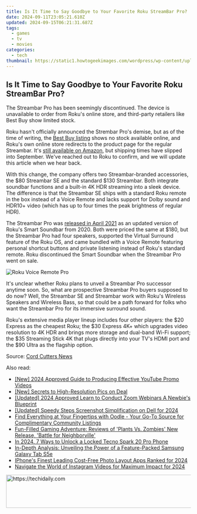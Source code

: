 ```yaml
---
title: Is It Time to Say Goodbye to Your Favorite Roku StreamBar Pro?
date: 2024-09-11T23:05:21.610Z
updated: 2024-09-15T06:21:31.687Z
tags:
  - games
  - tv
  - movies
categories:
  - tech
thumbnail: https://static1.howtogeekimages.com/wordpress/wp-content/uploads/2021/04/b89e902e.jpg
---
```


## Is It Time to Say Goodbye to Your Favorite Roku StreamBar Pro?

The Streambar Pro has been seemingly discontinued. The device is unavailable to order from Roku's online store, and third-party retailers like Best Buy show limited stock.

 Roku hasn't officially announced the Strembar Pro's demise, but as of the time of writing, the [Best Buy listing](https://shop-links.co/link/?exclusive=1&publisher_slug=itechdaily19598&url=https%3A%2F%2Fwww.bestbuy.com%2Fsite%2Froku-streambar-pro-4k-streaming-media-player-cinematic-audio-voice-remote-tv-controls-and-headphone-mode-black%2F6455163.p%3FskuId%3D6455163) shows no stock available online, and Roku's own online store redirects to the product page for the regular Streambar. It's [still available on Amazon](https://www.amazon.com/dp/B08ZJ384PP/?tag=hotoge-20&ascsubtag=UUhtgUeUpU2004825&asc%5Frefurl=https%3A%2F%2Fwww.howtogeek.com%2Froku-streambar-pro-going-away%2F&asc%5Fcampaign=Short-Term), but shipping times have slipped into September. We've reached out to Roku to confirm, and we will update this article when we hear back.

 With this change, the company offers two Streambar-branded accessories, the $80 Streambar SE and the standard $130 Streambar. Both integrate soundbar functions and a built-in 4K HDR streaming into a sleek device. The difference is that the Streambar SE ships with a standard Roku remote in the box instead of a Voice Remote and lacks support for Dolby sound and HDR10+ video (which has up to four times the peak brightness of regular HDR).

 The Streambar Pro was [released in April 2021](https://instagram-video-files.techidaily.com/new-2024-approved-designing-engaging-instagram-feature-film-posts/) as an updated version of Roku's Smart Soundbar from 2020\. Both were priced the same at $180, but the Streambar Pro had four speakers, supported the Virtual Surround feature of the Roku OS, and came bundled with a Voice Remote featuring personal shortcut buttons and private listening instead of Roku's standard remote. Roku discontinued the Smart Soundbar when the Streambar Pro went on sale.

![Roku Voice Remote Pro](https://static1.howtogeekimages.com/wordpress/wp-content/uploads/2021/04/f117d052.jpg) 

 It's unclear whether Roku plans to unveil a Streambar Pro successor anytime soon. So, what are prospective Streambar Pro buyers supposed to do now? Well, the Streambar SE and Streambar work with Roku's Wireless Speakers and Wireless Bass, so that could be a path forward for folks who want the Streambar Pro for its immersive surround sound.

 Roku's extensive media player lineup includes four other players: the $20 Express as the cheapest Roku; the $30 Express 4K+ which upgrades video resolution to 4K HDR and brings more storage and dual-band Wi-Fi support; the $35 Streaming Stick 4K that plugs directly into your TV's HDMI port and the $90 Ultra as the flagship option.

 Source: [Cord Cutters News](https://cordcuttersnews.com/roku-maybe-discontinuing-the-streambar-pro-its-soundbar-streaming-player/)

<ins class="adsbygoogle"
     style="display:block"
     data-ad-format="autorelaxed"
     data-ad-client="ca-pub-7571918770474297"
     data-ad-slot="1223367746"></ins>

<ins class="adsbygoogle"
     style="display:block"
     data-ad-client="ca-pub-7571918770474297"
     data-ad-slot="8358498916"
     data-ad-format="auto"
     data-full-width-responsive="true"></ins>

<span class="atpl-alsoreadstyle">Also read:</span>
<div><ul>
<li><a href="https://eaxpv-info.techidaily.com/new-2024-approved-guide-to-producing-effective-youtube-promo-videos/"><u>[New] 2024 Approved Guide to Producing Effective YouTube Promo Videos</u></a></li>
<li><a href="https://vp-tips.techidaily.com/new-secrets-to-high-resolution-pics-on-deal/"><u>[New] Secrets to High-Resolution Pics on Deal</u></a></li>
<li><a href="https://video-screen-grab.techidaily.com/updated-2024-approved-learn-to-conduct-zoom-webinars-a-newbies-blueprint/"><u>[Updated] 2024 Approved Learn to Conduct Zoom Webinars A Newbie's Blueprint</u></a></li>
<li><a href="https://screen-sharing-recording.techidaily.com/updated-speedy-steps-screenshot-simplification-on-dell-for-2024/"><u>[Updated] Speedy Steps Screenshot Simplification on Dell for 2024</u></a></li>
<li><a href="https://buynow-help.techidaily.com/find-everything-at-your-fingertips-with-oodle-your-go-to-source-for-complimentary-community-listings/"><u>Find Everything at Your Fingertips with Oodle - Your Go-To Source for Complimentary Community Listings</u></a></li>
<li><a href="https://buynow-help.techidaily.com/fun-filled-gaming-adventure-reviews-of-plants-vs-zombies-new-release-battle-for-neighborville/"><u>Fun-Filled Gaming Adventure: Reviews of 'Plants Vs. Zombies' New Release, 'Battle for Neighborville'</u></a></li>
<li><a href="https://unlock-android.techidaily.com/in-2024-7-ways-to-unlock-a-locked-tecno-spark-20-pro-phone-by-drfone-android/"><u>In 2024, 7 Ways to Unlock a Locked Tecno Spark 20 Pro Phone</u></a></li>
<li><a href="https://buynow-help.techidaily.com/in-depth-analysis-unveiling-the-power-of-a-feature-packed-samsung-galaxy-tab-s5e/"><u>In-Depth Analysis: Unveiling the Power of a Feature-Packed Samsung Galaxy Tab S5e</u></a></li>
<li><a href="https://fox-cloud.techidaily.com/iphones-finest-leading-cost-free-photo-layout-apps-ranked-for-2024/"><u>IPhone's Finest Leading Cost-Free Photo Layout Apps Ranked for 2024</u></a></li>
<li><a href="https://instagram-video-files.techidaily.com/navigate-the-world-of-instagram-videos-for-maximum-impact-for-2024/"><u>Navigate the World of Instagram Videos for Maximum Impact for 2024</u></a></li>
</ul></div>

<!-- affiliate ads begin -->
<a href="https://appsumo.8odi.net/c/5597632/2137380/7443" target="_top" id="2137380">
  <img src="//a.impactradius-go.com/display-ad/7443-2137380" border="0" alt="https://techidaily.com" width="728" height="90"/>
</a>
<img height="0" width="0" src="https://appsumo.8odi.net/i/5597632/2137380/7443" style="position:absolute;visibility:hidden;" border="0" />
<!-- affiliate ads end -->

